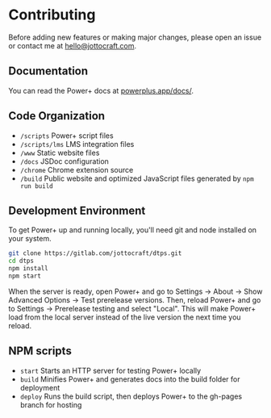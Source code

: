 # Contributing

Before adding new features or making major changes, please open an issue or contact me at [hello@jottocraft.com](mailto:hello@jottocraft.com).

## Documentation

You can read the Power+ docs at [powerplus.app/docs/](https://powerplus.app/docs/). 

## Code Organization

- `/scripts` Power+ script files
- `/scripts/lms` LMS integration files
- `/www` Static website files
- `/docs` JSDoc configuration
- `/chrome` Chrome extension source
- `/build` Public website and optimized JavaScript files generated by `npm run build`

## Development Environment

To get Power+ up and running locally, you'll need git and node installed on your system.

```bash
git clone https://gitlab.com/jottocraft/dtps.git
cd dtps
npm install
npm start
```

When the server is ready, open Power+ and go to Settings -> About -> Show Advanced Options -> Test prerelease versions. Then, reload Power+ and go to Settings -> Prerelease testing and select "Local". This will make Power+ load from the local server instead of the live version the next time you reload.

## NPM scripts
- `start` Starts an HTTP server for testing Power+ locally
- `build` Minifies Power+ and generates docs into the build folder for deployment
- `deploy` Runs the build script, then deploys Power+ to the gh-pages branch for hosting